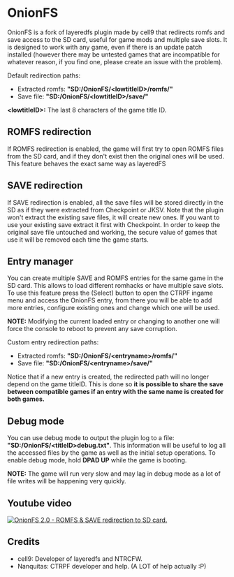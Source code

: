 # OnionFS
OnionFS is a fork of layeredfs plugin made by cell9 that redirects romfs and save access to the SD card, useful for game mods and multiple save slots. It is designed to work with any game, even if there is an update patch installed (however there may be untested games that are incompatible for whatever reason, if you find one, please create an issue with the problem).

Default redirection paths:
- Extracted romfs: **"SD:/OnionFS/\<lowtitleID\>/romfs/"**
- Save file: **"SD:/OnionFS/\<lowtitleID\>/save/"**

**\<lowtitleID\>:** The last 8 characters of the game title ID.

## ROMFS redirection
If ROMFS redirection is enabled, the game will first try to open ROMFS files from the SD card, and if they don't exist then the original ones will be used. This feature behaves the exact same way as layeredFS

## SAVE redirection
If SAVE redirection is enabled, all the save files will be stored directly in the SD as if they were extracted from Checkpoint or JKSV. Note that the plugin won't extract the existing save files, it will create new ones. If you want to use your existing save extract it first with Checkpoint.
In order to keep the original save file untouched and working, the secure value of games that use it will be removed each time the game starts.

## Entry manager
You can create multiple SAVE and ROMFS entries for the same game in the SD card. This allows to load different romhacks or have multiple save slots. To use this feature press the (Select) button to open the CTRPF ingame menu and access the OnionFS entry, from there you will be able to add more entries, configure existing ones and change which one will be used.

**NOTE:** Modifying the current loaded entry or changing to another one will force the console to reboot to prevent any save corruption.

Custom entry redirection paths:
- Extracted romfs: **"SD:/OnionFS/\<entryname\>/romfs/"**
- Save file: **"SD:/OnionFS/\<entryname\>/save/"**

Notice that if a new entry is created, the redirected path will no longer depend on the game titleID. This is done so **it is possible to share the save between compatible games if an entry with the same name is created for both games.**

## Debug mode
You can use debug mode to output the plugin log to a file: **"SD:/OnionFS/\<titleID\>debug.txt"**. This information will be useful to log all the accessed files by the game as well as the initial setup operations.
To enable debug mode, hold **DPAD UP** while the game is booting.

**NOTE:** The game will run very slow and may lag in debug mode as a lot of file writes will be happening very quickly.

## Youtube video

[![OnionFS 2.0 - ROMFS & SAVE redirection to SD card.](https://img.youtube.com/vi/T7G_sFwYdsY/0.jpg)](https://www.youtube.com/watch?v=T7G_sFwYdsY)

## Credits
- cell9: Developer of layeredfs and NTRCFW.
- Nanquitas: CTRPF developer and help. (A LOT of help actually :P) 
